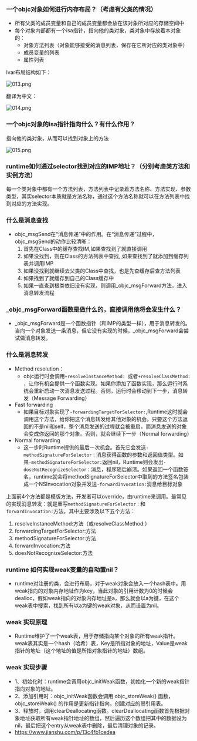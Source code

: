 ### 一个objc对象如何进行内存布局？（考虑有父类的情况）
+ 所有父类的成员变量和自己的成员变量都会放在该对象所对应的存储空间中
+ 每个对象内部都有一个isa指针，指向他的类对象，类对象中存放着本对象的：
	+ 对象方法列表（对象能够接受的消息列表，保存在它所对应的类对象中）
	+ 成员变量的列表
	+ 属性列表

Ivar布局结构如下：

![013.png](/Users/admin/Code/study/iOSInterview/res/013.png)

翻译为中文：

![014.png](/Users/admin/Code/study/iOSInterview/res/014.png)

### 一个objc对象的isa指针指向什么？有什么作用？
指向他的类对象，从而可以找到对象上的方法


![015.png](/Users/admin/Code/study/iOSInterview/res/015.png)

### runtime如何通过selector找到对应的IMP地址？（分别考虑类方法和实例方法）
每一个类对象中都有一个方法列表，方法列表中记录着方法名称、方法实现、参数类型，其实selector本质就是方法名称，通过这个方法名称就可以在方法列表中找到对应的方法实现。


### 什么是消息查找
+ objc_msgSend在“消息传递”中的作用。在“消息传递”过程中，objc_msgSend的动作比较清晰：
	1. 首先在Class中的缓存查找IM,如果查找到了就直接调用
	2. 如果没找到，则在Class的方法列表中查找,,如果查找到了就添加到缓存列表并调用IMP
	3. 如果没找到就继续去父类的Class中查找，也是先查缓存后查方法列表
	4. 如果找到了就缓存到自己的Class缓存中
	5. 如果一直查到根类依旧没有实现，则调用_objc_msgForward方法，进入消息转发流程

### _objc_msgForward函数是做什么的，直接调用他将会发生什么？
+ _objc_msgForward是一个函数指针（和IMP的类型一样），用于消息转发的。当向一个对象发送一条消息，但它没有实现的时候，_objc_msgForward会尝试做消息转发。

### 什么是消息转发
+ Method resolution：
	+ objc运行时会调用```+resolveInstanceMethod: ```或者```+resolveClassMethod: ```，让你有机会提供一个函数实现。如果你添加了函数实现，那么运行时系统会重新启动一次消息发送过程。否则，运行时会移动到下一步，消息转发（Message Forwarding）
+ Fast forwarding
	+ 如果目标对象实现了```-forwardingTargetForSelector:```,Runtime这时就会调用这个方法，给你把这个消息转发给其他对象的机会。只要这个方法返回的不是nil和self，整个消息发送的过程就会被重启，而消息发送的对象会变成你返回的那个对象。否则，就会继续下一步（Normal forwarding）
+ Normal forwarding
	+ 这一步时Runtime提供的最后一次机会。首先它会发送```-methodSignatureForSelector：```消息获得函数的参数和返回值类型。如果```-methodSignatureForSelector:```返回nil，Runtime则会发出```-doseNotRecognizeSelector：```消息，程序随后崩溃。如果返回一个函数签名，runtime就会将methodSignatureForSelector中取到的方法签名包装成一个NSInvocation对象并发送```-forwardInvocation:```消息给目标对象

上面前4个方法都是模版方法，开发者可以override，由runtime来调用。最常见的实现消息转发：就是重写```methodSignatureForSelector：```和```forwardInvocation:```方法，其中主要涉及以下五个方法：
1. resolveInstanceMethod:方法（或resolveClassMethod:）
2. forwardingTargetForSelector:方法
3. methodSignatureForSelector:方法
4. forwardInvocation:方法
5. doesNotRecognizeSelector:方法

### runtime 如何实现weak变量的自动置nil？
+ runtime对注册的类，会进行布局，对于weak对象会放入一个hash表中。用weak指向的对象内存地址作为key，当此对象的引用计数为0的时候会dealloc，假如weak指向的对象内存地址是a，那么就会以a为键，在这个weak表中搜索，找到所有以a为键的weak对象，从而设置为nil。

### weak 实现原理
+ Runtime维护了一个weak表，用于存储指向某个对象的所有weak指针。weak表其实是一个hash（哈希）表，Key是所指对象的地址，Value是weak指针的地址（这个地址的值是所指对象指针的地址）数组。

### weak 实现步骤
+ 1、初始化时：runtime会调用objc_initWeak函数，初始化一个新的weak指针指向对象的地址。
+ 2、添加引用时：objc_initWeak函数会调用 objc_storeWeak() 函数， objc_storeWeak() 的作用是更新指针指向，创建对应的弱引用表。
+ 3、释放时，调用clearDeallocating函数。clearDeallocating函数首先根据对象地址获取所有weak指针地址的数组，然后遍历这个数组把其中的数据设为nil，最后把这个entry从weak表中删除，最后清理对象的记录。
+ https://www.jianshu.com/p/13c4fb1cedea


